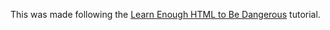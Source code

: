 This was made following the [Learn Enough HTML to Be Dangerous](https://www.learnenough.com/html-tutorial) tutorial.
